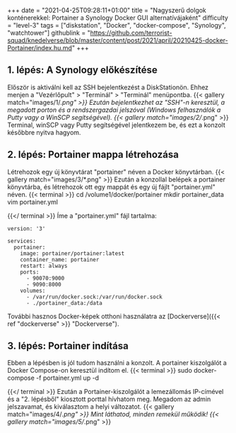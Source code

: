 +++
date = "2021-04-25T09:28:11+01:00"
title = "Nagyszerű dolgok konténerekkel: Portainer a Synology Docker GUI alternatívájaként"
difficulty = "level-3"
tags = ["diskstation", "Docker", "docker-compose", "Synology", "watchtower"]
githublink = "https://github.com/terrorist-squad/knedelverse/blob/master/content/post/2021/april/20210425-docker-Portainer/index.hu.md"
+++

## 1. lépés: A Synology előkészítése
Először is aktiválni kell az SSH bejelentkezést a DiskStationön. Ehhez menjen a "Vezérlőpult" > "Terminál" > "Terminál" menüpontba.
{{< gallery match="images/1/*.png" >}}
Ezután bejelentkezhet az "SSH"-n keresztül, a megadott porton és a rendszergazdai jelszóval (Windows felhasználók a Putty vagy a WinSCP segítségével).
{{< gallery match="images/2/*.png" >}}
Terminal, winSCP vagy Putty segítségével jelentkezem be, és ezt a konzolt későbbre nyitva hagyom.
## 2. lépés: Portainer mappa létrehozása
Létrehozok egy új könyvtárat "portainer" néven a Docker könyvtárban.
{{< gallery match="images/3/*.png" >}}
Ezután a konzollal belépek a portainer könyvtárba, és létrehozok ott egy mappát és egy új fájlt "portainer.yml" néven.
{{< terminal >}}
cd /volume1/docker/portainer
mkdir portainer_data
vim portainer.yml

{{</ terminal >}}
Íme a "portainer.yml" fájl tartalma:
```
version: '3'

services:
  portainer:
    image: portainer/portainer:latest
    container_name: portainer
    restart: always
    ports:
      - 90070:9000
      - 9090:8000
    volumes:
      - /var/run/docker.sock:/var/run/docker.sock
      - ./portainer_data:/data

```
További hasznos Docker-képek otthoni használatra az [Dockerverse]({{< ref "dockerverse" >}} "Dockerverse").
## 3. lépés: Portainer indítása
Ebben a lépésben is jól tudom használni a konzolt. A portainer kiszolgálót a Docker Compose-on keresztül indítom el.
{{< terminal >}}
sudo docker-compose -f portainer.yml up -d

{{</ terminal >}}
Ezután a Portainer-kiszolgálót a lemezállomás IP-címével és a "2. lépésből" kiosztott porttal hívhatom meg. Megadom az admin jelszavamat, és kiválasztom a helyi változatot.
{{< gallery match="images/4/*.png" >}}
Mint láthatod, minden remekül működik!
{{< gallery match="images/5/*.png" >}}
